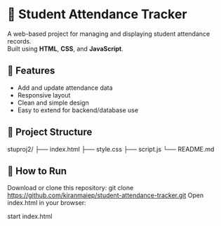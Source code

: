 # 📝 Student Attendance Tracker

A web-based project for managing and displaying student attendance records.  
Built using **HTML**, **CSS**, and **JavaScript**.

## 📁 Features
- Add and update attendance data
- Responsive layout
- Clean and simple design
- Easy to extend for backend/database use

## 📂 Project Structure
stuproj2/
├── index.html
├── style.css
├── script.js
└── README.md


## 🚀 How to Run
Download or clone this repository:
     git clone https://github.com/kiranmaiep/student-attendance-tracker.git
Open index.html in your browser:

start index.html